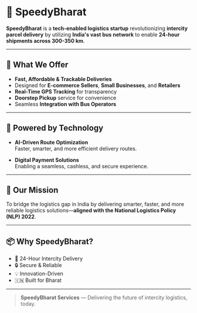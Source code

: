 # 🚀 SpeedyBharat

**SpeedyBharat** is a **tech-enabled logistics startup** revolutionizing **intercity parcel delivery** by utilizing **India's vast bus network** to enable **24-hour shipments across 300-350 km**.

---

## 🌟 What We Offer

- **Fast, Affordable & Trackable Deliveries**
- Designed for **E-commerce Sellers**, **Small Businesses**, and **Retailers**
- **Real-Time GPS Tracking** for transparency
- **Doorstep Pickup** service for convenience
- Seamless **Integration with Bus Operators**

---

## 🔧 Powered by Technology

- **AI-Driven Route Optimization**  
  Faster, smarter, and more efficient delivery routes.

- **Digital Payment Solutions**  
  Enabling a seamless, cashless, and secure experience.

---

## 🎯 Our Mission

To bridge the logistics gap in India by delivering smarter, faster, and more reliable logistics solutions—**aligned with the National Logistics Policy (NLP) 2022**.

---

## 📦 Why SpeedyBharat?

- 🚚 24-Hour Intercity Delivery
- 🔒 Secure & Reliable
- 💡 Innovation-Driven
- 🇮🇳 Built for Bharat

---

> **SpeedyBharat Services** — Delivering the future of intercity logistics, today.
